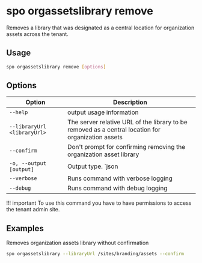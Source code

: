 # spo orgassetslibrary remove

Removes a library that was designated as a central location for organization assets across the tenant.

## Usage

```sh
spo orgassetslibrary remove [options]
```

## Options

Option|Description
------|-----------
`--help`|output usage information
`--libraryUrl <libraryUrl>`|The server relative URL of the library to be removed as a central location for organization assets
`--confirm`|Don't prompt for confirming removing the organization asset library
`-o, --output [output]`|Output type. `json|text`. Default `text`
`--verbose`|Runs command with verbose logging
`--debug`|Runs command with debug logging

!!! important
    To use this command you have to have permissions to access the tenant admin site.

## Examples

Removes organization assets library without confirmation

```sh
spo orgassetslibrary --libraryUrl /sites/branding/assets --confirm
```
